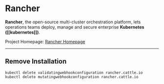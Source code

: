 # Rancher

**Rancher**, the open-source multi-cluster orchestration platform, lets operations teams deploy, manage and secure enterprise **Kubernetes ([[kubernetes]])**.

Project Homepage: [Rancher Homepage](https://www.rancher.com/)

---

## [](https://github.com/ChristianLempa/cheat-sheets/blob/main/apps/rancher.md#remove-installation)Remove Installation

```
kubectl delete validatingwebhookconfiguration rancher.cattle.io
kubectl delete mutatingwebhookconfiguration rancher.cattle.io
```